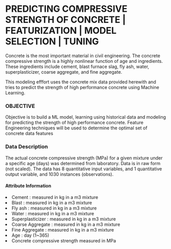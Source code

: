 <h1> PREDICTING COMPRESSIVE STRENGTH OF CONCRETE | FEATURIZATION | MODEL SELECTION | TUNING </h1>
Concrete is the most important material in civil engineering. The concrete compressive strength is a highly nonlinear function of age and ingredients. These ingredients include cement, blast furnace slag, fly ash, water, superplasticizer, coarse aggregate, and fine aggregate. 

This modeling efffort uses the concrete mix data provided herewith and tries to predict the strength of high performance concrete using Machine Learning.  

<h3> OBJECTIVE </h3>
Objective is to build a ML model, learning using historical data and modeling for predicting the strength of high performance concrete. Feature Engineering techniques will be used to determine the optimal set of concrete data features  
<br>
<h3> Data Description </h3> 

The actual concrete compressive strength (MPa) for a given mixture under a
specific age (days) was determined from laboratory. Data is in raw form (not scaled). The data has 8 quantitative input variables, and 1 quantitative output variable, and 1030 instances (observations).
<br>
<h4> Attribute Information </h4>
<li> Cement : measured in kg in a m3 mixture </li>
<li> Blast : measured in kg in a m3 mixture </li>
<li> Fly ash : measured in kg in a m3 mixture </li>
<li> Water : measured in kg in a m3 mixture </li>
<li> Superplasticizer : measured in kg in a m3 mixture </li>
<li> Coarse Aggregate : measured in kg in a m3 mixture </li>
<li> Fine Aggregate : measured in kg in a m3 mixture </li>
<li> Age : day (1~365) </li>
<li> Concrete compressive strength measured in MPa </li>
